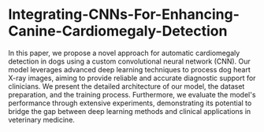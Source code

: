 # Integrating-CNNs-For-Enhancing-Canine-Cardiomegaly-Detection

In this paper, we propose a novel approach for automatic cardiomegaly detection in dogs using a custom convolutional neural network (CNN). Our model leverages advanced deep learning techniques to process dog heart X-ray images, aiming to provide reliable and accurate diagnostic support for clinicians. We present the detailed architecture of our model, the dataset preparation, and the training process. Furthermore, we evaluate the model's performance through extensive experiments, demonstrating its potential to bridge the gap between deep learning methods and clinical applications in veterinary medicine.
